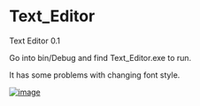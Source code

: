 # Text_Editor
Text Editor 0.1

Go into bin/Debug and find Text_Editor.exe to run.

It has some problems with changing font style.

[![image](https://imgyukle.com/i/4ACm0)](https://imgyukle.com/i/4ACm0)
